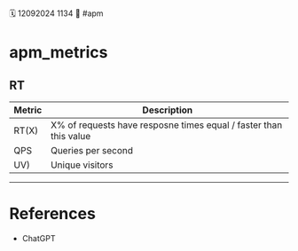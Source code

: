 🗓️ 12092024 1134
📎 #apm

# apm_metrics

## RT
| Metric | Description                                                       |
| ------ | ----------------------------------------------------------------- |
| RT(X)  | X% of requests have resposne times equal / faster than this value |
| QPS    | Queries per second                                                |
| UV)    | Unique visitors                                                   |

---

# References
- ChatGPT
